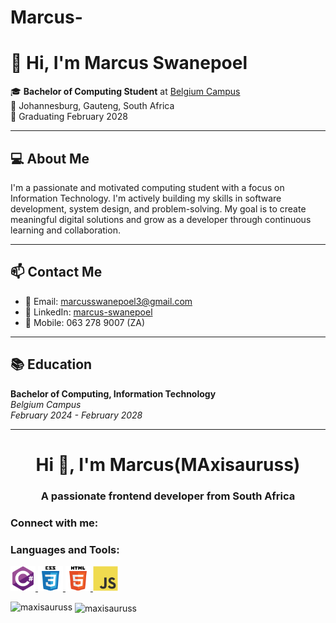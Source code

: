 # Marcus-
# 👋 Hi, I'm Marcus Swanepoel

🎓 **Bachelor of Computing Student** at [Belgium Campus](https://www.belgiumcampus.ac.za/)  
📍 Johannesburg, Gauteng, South Africa  
📅 Graduating February 2028

---

## 💻 About Me

I'm a passionate and motivated computing student with a focus on Information Technology. I'm actively building my skills in software development, system design, and problem-solving. My goal is to create meaningful digital solutions and grow as a developer through continuous learning and collaboration.

---

## 📫 Contact Me

- 📧 Email: [marcusswanepoel3@gmail.com](mailto:marcusswanepoel3@gmail.com)  
- 🔗 LinkedIn: [marcus-swanepoel](https://www.linkedin.com/in/marcus-swanepoel-559b032ab)  
- 📱 Mobile: 063 278 9007 (ZA)

---

## 📚 Education

**Bachelor of Computing, Information Technology**  
*Belgium Campus*  
_February 2024 - February 2028_

---

<h1 align="center">Hi 👋, I'm Marcus(MAxisauruss)</h1>
<h3 align="center">A passionate frontend developer from South Africa</h3>

<h3 align="left">Connect with me:</h3>
<p align="left">
</p>

<h3 align="left">Languages and Tools:</h3>
<p align="left"> <a href="https://www.w3schools.com/cs/" target="_blank" rel="noreferrer"> <img src="https://raw.githubusercontent.com/devicons/devicon/master/icons/csharp/csharp-original.svg" alt="csharp" width="40" height="40"/> </a> <a href="https://www.w3schools.com/css/" target="_blank" rel="noreferrer"> <img src="https://raw.githubusercontent.com/devicons/devicon/master/icons/css3/css3-original-wordmark.svg" alt="css3" width="40" height="40"/> </a> <a href="https://www.w3.org/html/" target="_blank" rel="noreferrer"> <img src="https://raw.githubusercontent.com/devicons/devicon/master/icons/html5/html5-original-wordmark.svg" alt="html5" width="40" height="40"/> </a> <a href="https://developer.mozilla.org/en-US/docs/Web/JavaScript" target="_blank" rel="noreferrer"> <img src="https://raw.githubusercontent.com/devicons/devicon/master/icons/javascript/javascript-original.svg" alt="javascript" width="40" height="40"/> </a> </p>

<p><img align="left" src="https://github-readme-stats.vercel.app/api/top-langs?username=maxisauruss&show_icons=true&locale=en&layout=compact" alt="maxisauruss" /></p>

<p>&nbsp;<img align="center" src="https://github-readme-stats.vercel.app/api?username=maxisauruss&show_icons=true&locale=en" alt="maxisauruss" /></p>

